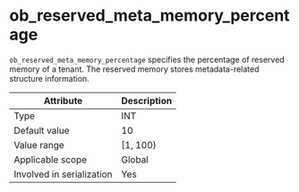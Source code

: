 # ob_reserved_meta_memory_percentage

`ob_reserved_meta_memory_percentage` specifies the percentage of reserved memory of a tenant. The reserved memory stores metadata-related structure information.

| **Attribute** | **Description** |
|---------|----------|
| Type | INT |
| Default value | 10 |
| Value range | \[1, 100) |
| Applicable scope | Global |
| Involved in serialization | Yes |
